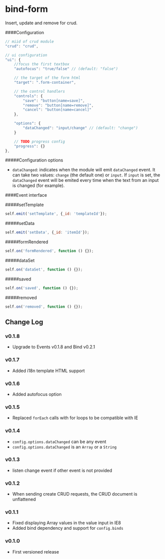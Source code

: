 bind-form
====

Insert, update and remove for crud.

####Configuration
```js
// miid of crud module
"crud": "crud",

// ui configuration
"ui": {
    //focus the first textbox
    "autofocus": "true/false" // (default: "false")

    // the target of the form html
    "target": ".form-container",

    // the control handlers
    "controls": {
        "save": "button[name=save]",
        "remove": "button[name=remove]",
        "cancel": "button[name=cancel]"
    },

    "options": {
        "dataChanged": "input/change" // (default: "change")
    }

    // TODO progress config
    "progress": {}
},
```

#####Configuration options

 - `dataChanged`: indicates when the module will emit `dataChanged` event. It can take two values: `change` (the default one) or `input`. If `input` is set, the `dataChanged` event will be emited every time when the text from an input is changed (for example).

####Event interface

#####setTemplate
```js
self.emit('setTemplate', {_id: 'templateId'});
```

#####setData
```js
self.emit('setData', {_id: 'itemId'});
```

#####formRendered
```js
self.on('formRendered', function () {});
```

#####dataSet
```js
self.on('dataSet', function () {});
```

#####saved
```js
self.on('saved', function () {});
```

#####removed
```js
self.on('removed', function () {});
```

## Change Log

### v0.1.8
 - Upgrade to Events v0.1.8 and Bind v0.2.1

### v0.1.7
- Added i18n template HTML support

### v0.1.6
- Added autofocus option

### v0.1.5
 - Replaced `forEach` calls with for loops to be compatible with IE

### v0.1.4
 - `config.options.dataChanged` can be any event
 - `config.options.dataChanged` is an `Array` or a `String`

### v0.1.3
 - listen change event if other event is not provided

### v0.1.2

- When sending create CRUD requests, the CRUD document is unflattened

### v0.1.1
 - Fixed displaying Array values in the value input in IE8
 - Added bind dependency and support for `config.binds`

### v0.1.0

- First versioned release

